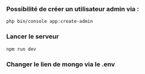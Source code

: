 ### Possibilité de créer un utilisateur admin via :
```
php bin/console app:create-admin
```
### Lancer le serveur
```
npm run dev
```
### Changer le lien de mongo via le .env